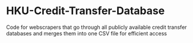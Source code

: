 # HKU-Credit-Transfer-Database
Code for webscrapers that go through all publicly available credit transfer databases and merges them into one CSV file for efficient access
